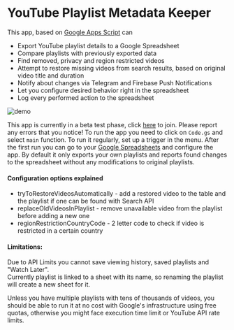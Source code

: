 
#  YouTube Playlist Metadata Keeper

This app, based on [Google Apps Script](https://developers.google.com/apps-script/) can 
- Export YouTube playlist details to a Google Spreadsheet  
- Compare playlists with previously exported data  
- Find removed, privacy and region restricted videos  
- Attempt to restore missing videos from search results, based on original video title and duration  
- Notify about changes via Telegram and Firebase Push Notifications  
- Let you configure desired behavior right in the spreadsheet  
- Log every performed action to the spreadsheet  
  
![demo](https://i.imgur.com/6Yg5clu.gif)
    
This app is currently in a beta test phase, click [here](https://script.google.com/home/projects/1MkR_jfmnzQNjfvxbiz-v_1UByepbLU2p23orMLj0N_5RY72ugLiont94/edit) to join. Please report any errors that you notice!  To run the app you need to click on `Code.gs` and select `main` function. To run it regularly, set up a trigger in the menu. After the first run you can go to your [Google Spreadsheets](https://docs.google.com/spreadsheets/u/0/) and configure the app. By default it only exports your own playlists and reports found changes to the spreadsheet without any modifications to original playlists.

#### Configuration options explained
 - tryToRestoreVideosAutomatically - add a restored video to the table and the playlist if one can be found with Search API
 - replaceOldVideosInPlaylist - remove unavailable video from the playlist before adding a new one
 - regionRestrictionCountryCode - 2 letter code to check if video is restricted in a certain country

#### Limitations: 
Due to API Limits you cannot save viewing history, saved playlists and "Watch Later".  
Currently playlist is linked to a sheet with its name, so renaming the playlist will create a new sheet for it.

Unless you have multiple playlists with tens of thousands of videos, you should be able to run it at no cost with Google's infrastructure using free quotas, otherwise you might face execution time limit or YouTube API rate limits.


